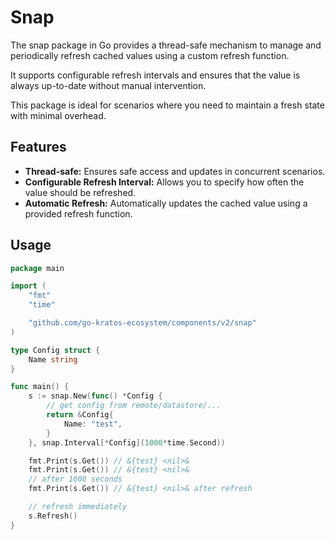 # Snap

The snap package in Go provides a thread-safe mechanism to manage and periodically refresh cached values using a custom refresh function. 

It supports configurable refresh intervals and ensures that the value is always up-to-date without manual intervention. 

This package is ideal for scenarios where you need to maintain a fresh state with minimal overhead.

## Features

- **Thread-safe:** Ensures safe access and updates in concurrent scenarios.
- **Configurable Refresh Interval:** Allows you to specify how often the value should be refreshed.
- **Automatic Refresh:** Automatically updates the cached value using a provided refresh function.


## Usage

```go
package main

import (
	"fmt"
	"time"

	"github.com/go-kratos-ecosystem/components/v2/snap"
)

type Config struct {
	Name string
}

func main() {
	s := snap.New(func() *Config {
		// get config from remote/datastore/...
		return &Config{
			Name: "test",
		}
	}, snap.Interval[*Config](1000*time.Second))

	fmt.Print(s.Get()) // &{test} <nil>&
	fmt.Print(s.Get()) // &{test} <nil>&
	// after 1000 seconds
	fmt.Print(s.Get()) // &{test} <nil>& after refresh

	// refresh immediately
	s.Refresh()
}

```